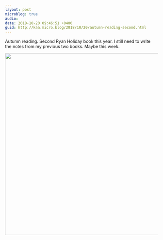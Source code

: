 ```yaml
---
layout: post
microblog: true
audio: 
date: 2018-10-20 09:46:51 +0400
guid: http://kaa.micro.blog/2018/10/20/autumn-reading-second.html
---
```

Autumn reading. Second Ryan Holiday book this year. I still need to write the notes from my previous two books. Maybe this week.

<img src="http://micro.kaa.bz/uploads/2018/bf461b09f8.jpg" width="599" height="600" />
